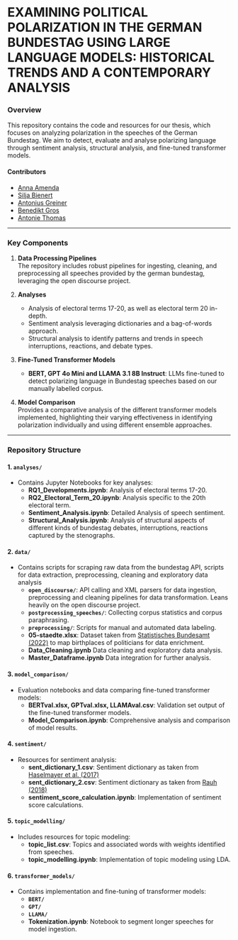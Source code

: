 # EXAMINING POLITICAL POLARIZATION IN THE GERMAN BUNDESTAG USING LARGE LANGUAGE MODELS: HISTORICAL TRENDS AND A CONTEMPORARY ANALYSIS

### Overview

This repository contains the code and resources for our thesis, which focuses on analyzing polarization in the speeches of the German Bundestag. We aim to detect, evaluate and analyse polarizing language through sentiment analysis, structural analysis, and fine-tuned transformer models.

#### Contributors
- [Anna Amenda](mailto:52267@novasbe.pt)
- [Silja Bienert](mailto:58250@novasbe.pt)
- [Antonius Greiner](mailto:58544@novasbe.pt)
- [Benedikt Gros](mailto:60508@novasbe.pt)
- [Antonie Thomas](mailto:59117@novasbe.pt)
---
### Key Components

1. **Data Processing Pipelines**  
   The repository includes robust pipelines for ingesting, cleaning, and preprocessing all speeches provided by the german bundestag, leveraging the open discourse project.

2. **Analyses**
   - Analysis of electoral terms 17-20, as well as electoral term 20 in-depth.
   - Sentiment analysis leveraging dictionaries and a bag-of-words approach.
   - Structural analysis to identify patterns and trends in speech interruptions, reactions, and debate types.

4. **Fine-Tuned Transformer Models**  
   - **BERT, GPT 4o Mini and LLAMA 3.1 8B Instruct**: LLMs fine-tuned to detect polarizing language in Bundestag speeches based on our manually labelled corpus.

5. **Model Comparison**  
   Provides a comparative analysis of the different transformer models implemented, highlighting their varying effectiveness in identifying polarization individually and using different ensemble approaches.

---

### Repository Structure

#### 1. **`analyses/`**
   - Contains Jupyter Notebooks for key analyses:
     - **RQ1_Developments.ipynb**: Analysis of electoral terms 17-20.
     - **RQ2_Electoral_Term_20.ipynb**: Analysis specific to the 20th electoral term.
     - **Sentiment_Analysis.ipynb**: Detailed Analysis of speech sentiment.
     - **Structural_Analysis.ipynb**: Analysis of structural aspects of different kinds of bundestag debates, interruptions, reactions captured by the stenographs.
   
   
#### 2. **`data/`**
   - Contains scripts for scraping raw data from the bundestag API, scripts for data extraction, preprocessing, cleaning and exploratory data analysis
     - **`open_discourse/`**: API calling and XML parsers for data ingestion, preprocessing and cleaning pipelines for data transformation. Leans heavily on the open discourse project.
     - **`postprocessing_speeches/`**: Collecting corpus statistics and corpus paraphrasing.
     - **`preprocessing/`**: Scripts for manual and automated data labeling.
     - **05-staedte.xlsx**: Dataset taken from [Statistisches Bundesamt (2022)](https://www.google.com/url?sa=t&source=web&rct=j&opi=89978449&url=https://www.destatis.de/DE/Themen/Laender-Regionen/Regionales/Gemeindeverzeichnis/Administrativ/05-staedte.xlsx%3F__blob%3DpublicationFile&ved=2ahUKEwil9bGMtvyJAxXjdqQEHWLjDCEQFnoECBgQAQ&usg=AOvVaw3ILEGrnP35OHGg-QmAaTmb) to map birthplaces of politicians for data enrichment.
     - **Data_Cleaning.ipynb** Data cleaning and exploratory data analysis.
     - **Master_Dataframe.ipynb** Data integration for further analysis.

#### 3. **`model_comparison/`**
   - Evaluation notebooks and data comparing fine-tuned transformer models:
     - **BERTval.xlsx, GPTval.xlsx, LLAMAval.csv**: Validation set output of the fine-tuned transformer models.
     - **Model_Comparison.ipynb**: Comprehensive analysis and comparison of model results.

#### 4. **`sentiment/`**
   - Resources for sentiment analysis:
     - **sent_dictionary_1.csv**: Sentiment dictionary as taken from [Haselmayer et al. (2017)](http://link.springer.com/article/10.1007%2Fs11135-016-0412-4)
     - **sent_dictionary_2.csv**: Sentiment dictionary as taken from [Rauh (2018)](https://www.tandfonline.com/doi/full/10.1080/19331681.2018.1485608)
     - **sentiment_score_calculation.ipynb**: Implementation of sentiment score calculations.

#### 5. **`topic_modelling/`**
   - Includes resources for topic modeling:
     - **topic_list.csv**: Topics and associated words with weights identified from speeches.
     - **topic_modelling.ipynb**: Implementation of topic modeling using LDA.

#### 6. **`transformer_models/`**
   - Contains implementation and fine-tuning of transformer models:
     - **`BERT/`**
     - **`GPT/`**
     - **`LLAMA/`**
     - **Tokenization.ipynb**: Notebook to segment longer speeches for model ingestion.
